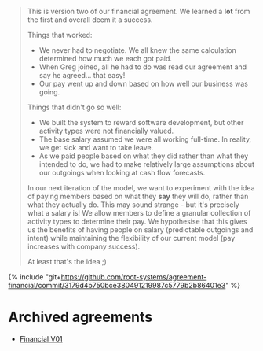 > This is version two of our financial agreement. We learned a **lot** from the first and overall deem it a success.
>
> Things that worked:
>
> - We never had to negotiate. We all knew the same calculation determined how much we each got paid.
> - When Greg joined, all he had to do was read our agreement and say he agreed... that easy!
> - Our pay went up and down based on how well our business was going.
>
> Things that didn't go so well:
>
> - We built the system to reward software development, but other activity types were not financially valued.
> - The base salary assumed we were all working full-time. In reality, we get sick and want to take leave.
> - As we paid people based on what they did rather than what they intended to do, we had to make relatively large assumptions about our outgoings when looking at cash flow forecasts.
>
> In our next iteration of the model, we want to experiment with the idea of paying members based on what they **say** they will do, rather than what they actually do. This may sound strange - but it's precisely what a salary is! We allow members to define a granular collection of activity types to determine their pay. We hypothesise that this gives us the benefits of having people on salary  (predictable outgoings and intent) while maintaining the flexibility of our current model (pay increases with company success).
>
> At least that's the idea ;)

{% include "git+https://github.com/root-systems/agreement-financial/commit/3179d4b750bce380491219987c5779b2b86401e3" %}

# Archived agreements

 - [Financial V01](archive/financial-agreement-1.0.0.md)
